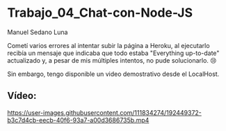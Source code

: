 #  Trabajo_04_Chat-con-Node-JS

Manuel Sedano Luna

Cometí varios errores al intentar subir la página a Heroku, al ejecutarlo recibía un mensaje que indicaba que todo estaba "Everything up-to-date" actualizado y, a pesar de mis múltiples intentos, no pude solucionarlo. 😢

Sin embargo, tengo disponible un video demostrativo desde el LocalHost.

## Vídeo:

https://user-images.githubusercontent.com/111834274/192449372-b3c7d4cb-eecb-40f6-93a7-a00d3686735b.mp4

